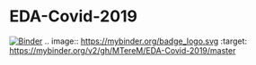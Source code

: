 # EDA-Covid-2019
[![Binder](https://mybinder.org/badge_logo.svg)](https://mybinder.org/v2/gh/MTereM/EDA-Covid-2019/master)
.. image:: https://mybinder.org/badge_logo.svg
 :target: https://mybinder.org/v2/gh/MTereM/EDA-Covid-2019/master
